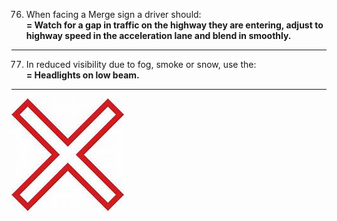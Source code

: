76. When facing a Merge sign a driver should:  
    **= Watch for a gap in traffic on the highway they are entering, adjust to highway speed in the acceleration lane and blend in smoothly.**
---
77. In reduced visibility due to fog, smoke or snow, use the:  
    **= Headlights on low beam.**
---
![Railway crossing](https://github.com/tamunoWoks/drivers_assessment/blob/main/images/railway_crossing.jfif)
